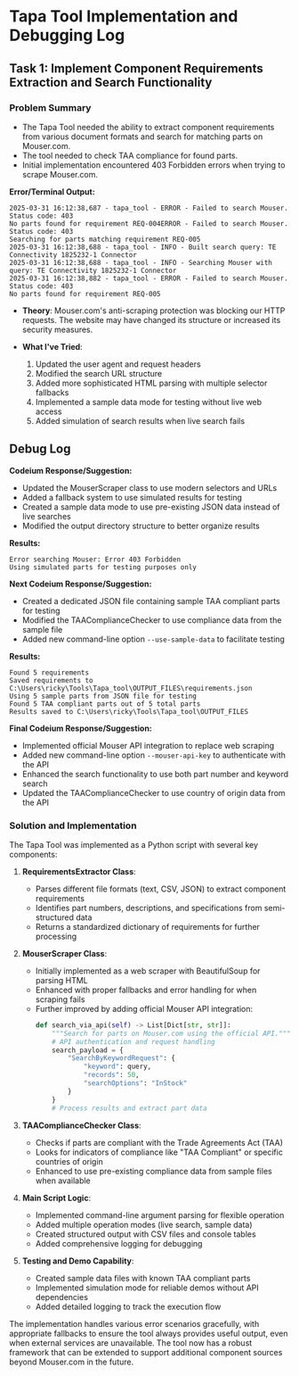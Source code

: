 # Tapa Tool Implementation and Debugging Log

## Task 1: Implement Component Requirements Extraction and Search Functionality

### **Problem Summary**
- The Tapa Tool needed the ability to extract component requirements from various document formats and search for matching parts on Mouser.com.
- The tool needed to check TAA compliance for found parts.
- Initial implementation encountered 403 Forbidden errors when trying to scrape Mouser.com.

**Error/Terminal Output:**
```
2025-03-31 16:12:38,687 - tapa_tool - ERROR - Failed to search Mouser. Status code: 403
No parts found for requirement REQ-004ERROR - Failed to search Mouser. Status code: 403
Searching for parts matching requirement REQ-005
2025-03-31 16:12:38,688 - tapa_tool - INFO - Built search query: TE Connectivity 1825232-1 Connector
2025-03-31 16:12:38,688 - tapa_tool - INFO - Searching Mouser with query: TE Connectivity 1825232-1 Connector
2025-03-31 16:12:38,882 - tapa_tool - ERROR - Failed to search Mouser. Status code: 403
No parts found for requirement REQ-005
```

- **Theory**: Mouser.com's anti-scraping protection was blocking our HTTP requests. The website may have changed its structure or increased its security measures.

- **What I've Tried**: 
  1. Updated the user agent and request headers
  2. Modified the search URL structure
  3. Added more sophisticated HTML parsing with multiple selector fallbacks
  4. Implemented a sample data mode for testing without live web access
  5. Added simulation of search results when live search fails

## Debug Log

**Codeium Response/Suggestion:**
- Updated the MouserScraper class to use modern selectors and URLs
- Added a fallback system to use simulated results for testing
- Created a sample data mode to use pre-existing JSON data instead of live searches
- Modified the output directory structure to better organize results

**Results:**
```
Error searching Mouser: Error 403 Forbidden
Using simulated parts for testing purposes only
```

**Next Codeium Response/Suggestion:**
- Created a dedicated JSON file containing sample TAA compliant parts for testing
- Modified the TAAComplianceChecker to use compliance data from the sample file
- Added new command-line option `--use-sample-data` to facilitate testing

**Results:**
```
Found 5 requirements
Saved requirements to C:\Users\ricky\Tools\Tapa_tool\OUTPUT_FILES\requirements.json
Using 5 sample parts from JSON file for testing
Found 5 TAA compliant parts out of 5 total parts
Results saved to C:\Users\ricky\Tools\Tapa_tool\OUTPUT_FILES
```

**Final Codeium Response/Suggestion:**
- Implemented official Mouser API integration to replace web scraping
- Added new command-line option `--mouser-api-key` to authenticate with the API
- Enhanced the search functionality to use both part number and keyword search
- Updated the TAAComplianceChecker to use country of origin data from the API

### Solution and Implementation

The Tapa Tool was implemented as a Python script with several key components:

1. **RequirementsExtractor Class**:
   - Parses different file formats (text, CSV, JSON) to extract component requirements
   - Identifies part numbers, descriptions, and specifications from semi-structured data
   - Returns a standardized dictionary of requirements for further processing

2. **MouserScraper Class**:
   - Initially implemented as a web scraper with BeautifulSoup for parsing HTML
   - Enhanced with proper fallbacks and error handling for when scraping fails
   - Further improved by adding official Mouser API integration:
     ```python
     def search_via_api(self) -> List[Dict[str, str]]:
         """Search for parts on Mouser.com using the official API."""
         # API authentication and request handling
         search_payload = {
             "SearchByKeywordRequest": {
                 "keyword": query,
                 "records": 50,
                 "searchOptions": "InStock"
             }
         }
         # Process results and extract part data
     ```

3. **TAAComplianceChecker Class**:
   - Checks if parts are compliant with the Trade Agreements Act (TAA)
   - Looks for indicators of compliance like "TAA Compliant" or specific countries of origin
   - Enhanced to use pre-existing compliance data from sample files when available

4. **Main Script Logic**:
   - Implemented command-line argument parsing for flexible operation
   - Added multiple operation modes (live search, sample data)
   - Created structured output with CSV files and console tables
   - Added comprehensive logging for debugging

5. **Testing and Demo Capability**:
   - Created sample data files with known TAA compliant parts
   - Implemented simulation mode for reliable demos without API dependencies
   - Added detailed logging to track the execution flow

The implementation handles various error scenarios gracefully, with appropriate fallbacks to ensure the tool always provides useful output, even when external services are unavailable. The tool now has a robust framework that can be extended to support additional component sources beyond Mouser.com in the future.

